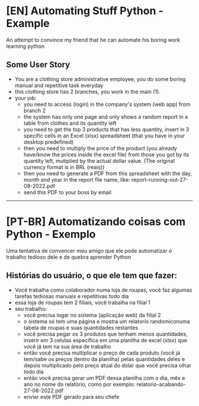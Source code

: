 # [EN] Automating Stuff Python - Example
An attempt to convince my friend that he can automate his boring work learning python

## Some User Story
- You are a clothing store administrative employee, you do some boring manual and repetitive task everyday
- this clothing store has 2 branches, you work in the main (1).
- your job:
  - you need to access (login) in the company's system (web app) from branch 2
  - the system has only one page and only shows a random report in a table from clothes and its quantity left 
  - you need to get the top 3 products that has less quantity, insert in 3 specific cells in an Excel (xlsx) spreadsheet (that you have in your desktop predefined)
  - then you need to multiply the price of the product (you already have/know the prices inside the excel file) from those you got by its quantity left, mutiplied by the actual dollar value. (The original currency format is in BRL (reais))
  - then you need to generate a PDF from this spreadsheet with the day, month and year in the report file name, like: report-running-out-27-08-2022.pdf
  - send this PDF to your boss by email
  
---

# [PT-BR] Automatizando coisas com Python - Exemplo
Uma tentativa de convencer meu amigo que ele pode automatizar o trabalho tedioso dele e de quebra aprender Python

## Histórias do usuário, o que ele tem que fazer:
- Você trabalha como colaborador numa loja de roupas, você faz algumas tarefas tediosas manuais e repetitivas todo dia
- essa loja de roupas tem 2 filiais, você trabalha na filial 1
- seu trabalho:
  - você precisa logar no sistema (aplicação web) da filial 2
  - o sistema só tem uma página e mostra um relatorio randomiconuma tabela de roupas e suas quantidades restantes
  - você precisa pegar os 3 produtos que tenham menos quantidades, inserir em 3 celulas específica em uma planilha de excel (xlsx) que você já tem na sua área de trabalho
  - então você precisa multiplicar o preço de cada produto (você já tem/sabe os preços dentro da planilha) pelas quantidades deles e depois multiplicado pelo preço atual do dolar que você precisa olhar todo dia
  - então você precisa gerar um PDF dessa planilha com o dia, mês e ano no nome do relatório, como por exemplo: relatorio-acabando-27-08-2022.pdf
  - enviar este PDF gerado para seu chefe
  
